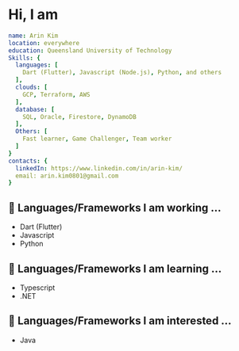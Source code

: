 # Hi, I am 

```yaml
name: Arin Kim
location: everywhere
education: Queensland University of Technology
Skills: {
  languages: [
    Dart (Flutter), Javascript (Node.js), Python, and others
  ],
  clouds: [
    GCP, Terraform, AWS
  ],
  database: [
    SQL, Oracle, Firestore, DynamoDB
  ],
  Others: [
    Fast learner, Game Challenger, Team worker
  ]
}
contacts: {
  linkedIn: https://www.linkedin.com/in/arin-kim/
  email: arin.kim0801@gmail.com
}
```

## 🔭 Languages/Frameworks I am working ...
- Dart (Flutter)
- Javascript
- Python

## 🌱 Languages/Frameworks I am learning ...
- Typescript
- .NET
  
## 🤔 Languages/Frameworks I am interested ...
- Java

<!--
**ArinKim/ArinKim** is a ✨ _special_ ✨ repository because its `README.md` (this file) appears on your GitHub profile.

| <a href="https://github.com/arinkim/github-readme-stats"><img align="center" src="https://github-readme-stats.vercel.app/api?username=arinkim&show_icons=true&include_all_commits=true&theme=buefy&hide_border=true" alt="Arin's github stats" /></a> | <a href="https://github.com/arinkim/github-readme-stats"><img align="center" src="https://github-readme-stats.vercel.app/api/top-langs/?username=arinkim&layout=compact&theme=buefy&hide_border=true" /></a> |
| ------------- | ------------- |

![Arin's GitHub stats](https://github-readme-stats.vercel.app/api?username=arinkim&show_icons=true&bg_color=00000000)
Here are some ideas to get you started:

- 🔭 I’m currently working on ...
- 🌱 I’m currently learning ...
- 👯 I’m looking to collaborate on ...
- 🤔 I’m looking for help with ...
- 💬 Ask me about ...
- 📫 How to reach me: ...
- 😄 Pronouns: ...
- ⚡ Fun fact: ...
-->
